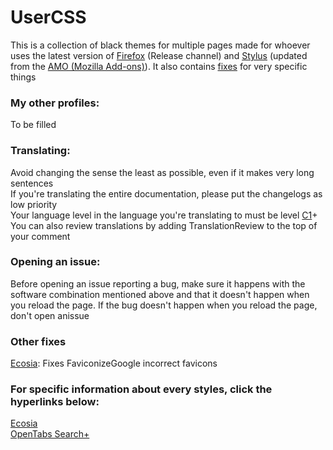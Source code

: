 # UserCSS
This is a collection of black themes for multiple pages made for whoever uses the latest version of [Firefox](https://www.mozilla.org/firefox/download/thanks/) (Release channel) and [Stylus](https://addons.mozilla.org/en-GB/firefox/addon/styl-us/) (updated from the [AMO (Mozilla Add-ons)](https://addons.mozilla.org/en-GB/firefox/)). It also contains [fixes](#fixes) for very specific things

### My other profiles:
To be filled

### Translating:
Avoid changing the sense the least as possible, even if it makes very long sentences<br>
If you're translating the entire documentation, please put the changelogs as low priority<br>
Your language level in the language you're translating to must be level [C1](https://en.wikipedia.org/wiki/Common_European_Framework_of_Reference_for_Languages)+<br>
You can also review translations by adding TranslationReview to the top of your comment<br>

### Opening an issue:
Before opening an issue reporting a bug, make sure it happens with the software combination mentioned above and that it doesn't happen when you reload the page. If the bug doesn't happen when you reload the page, don't open anissue

### <a name="fixes"></a>Other fixes
[Ecosia](https://github.com/Gersonzao/UserCSS/tree/main/Ecosia.css.elements): Fixes FaviconizeGoogle incorrect favicons 

### For specific information about every styles, click the hyperlinks below:
[Ecosia](https://github.com/Gersonzao/UserCSS/tree/main/Ecosia.css.elements)<br>
[OpenTabs Search+](https://github.com/Gersonzao/UserCSS/tree/main/OpenTabs%20Search%2B.elements)
